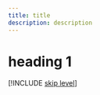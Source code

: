 ```yaml
---
title: title
description: description
---
```


# heading 1
[!INCLUDE [skip level](./includes/skip-level.md)]

